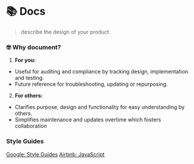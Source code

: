 # 📚 Docs

> describe the design of your product


### :nerd_face: Why document?
1. **For you:**
  - Useful for auditing and compliance by tracking design, implementation and testing.   
  - Future reference for troubleshooting, updating or repurposing.
2. **For others:**
  - Clarifies purpose, design and functionality for easy understanding by others.
  - Simplifies maintenance and updates overtime which fosters collaboration

### Style Guides

[Google: Style Guides](https://google.github.io/styleguide/)
[Airbnb: JavaScript](https://github.com/airbnb/javascript)
